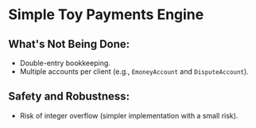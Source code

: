 # Simple Toy Payments Engine

## What's Not Being Done:
- Double-entry bookkeeping.
- Multiple accounts per client (e.g., `EmoneyAccount` and `DisputeAccount`).

## Safety and Robustness:
- Risk of integer overflow (simpler implementation with a small risk).

